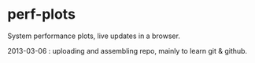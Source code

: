 perf-plots
==========

System performance plots, live updates in a browser. 

2013-03-06 : uploading and assembling repo, mainly to learn git & github.
